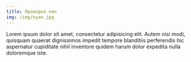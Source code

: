 ```yaml
---
title: Проверка нян
img: /img/nyan.jpg
---
```

Lorem ipsum dolor sit amet, consectetur adipisicing elit. Autem nisi modi, quisquam quaerat dignissimos impedit tempore blanditiis perferendis hic aspernatur cupiditate nihil inventore quidem harum dolor expedita nulla doloremque iste.
